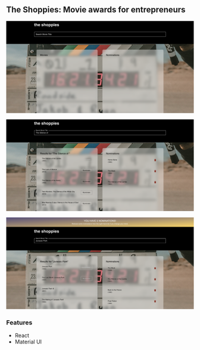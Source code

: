 ## The Shoppies: Movie awards for entrepreneurs

!["The Shoppies"](https://github.com/johncabang/the-shoppies/blob/master/docs/the-shoppies-001a.png)

!["The Shoppies"](https://github.com/johncabang/the-shoppies/blob/master/docs/the-shoppies-002a.png)

!["The Shoppies"](https://github.com/johncabang/the-shoppies/blob/master/docs/the-shoppies-003a.png)

### Features

- React
- Material UI

